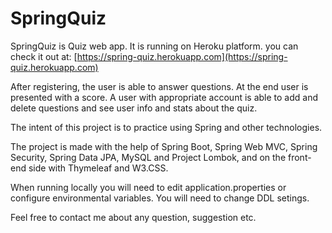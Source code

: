 # SpringQuiz

SpringQuiz is Quiz web app. It is running on Heroku platform. you can check it out at: [https://spring-quiz.herokuapp.com](https://spring-quiz.herokuapp.com)

After registering, the user is able to answer questions. At the end user is presented with a score.
A user with appropriate account is able to add and delete questions and see user info and stats about the quiz.

The intent of this project is to practice using Spring and other technologies.

The project is made with the help of Spring Boot, Spring Web MVC, Spring Security, Spring Data JPA, MySQL and Project Lombok,
and on the front-end side with Thymeleaf and W3.CSS.

When running locally you will need to edit application.properties or configure environmental variables. You will need to change DDL setings. 

Feel free to contact me about any question, suggestion etc.
